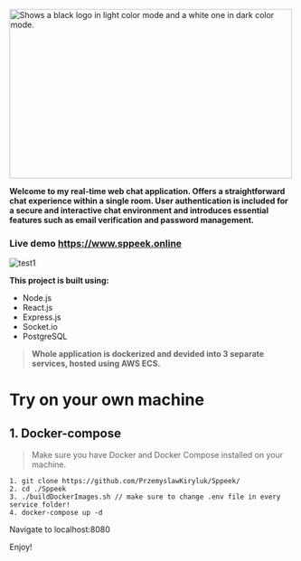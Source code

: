 <p align="left">
    <picture>
      <source media="(prefers-color-scheme: dark)" srcset="https://github.com/PrzemyslawKiryluk/Sppeek/assets/61840719/d3b52217-2678-4b5a-b405-13df57340be9" width=500 height=300 >
      <source media="(prefers-color-scheme: light)" srcset="https://github.com/PrzemyslawKiryluk/Sppeek/assets/61840719/36662d0c-f47c-4bc5-a828-98124b2c60e0" width=500 height=300 >
      <img alt="Shows a black logo in light color mode and a white one in dark color mode.">
    </picture>
</p>

**Welcome to my real-time web chat application. Offers a straightforward chat experience within a single room. User authentication is included for a secure and interactive chat environment and introduces essential features such as email verification and password management.**

### Live demo https://www.sppeek.online


![test1](https://github.com/PrzemyslawKiryluk/Sppeek/assets/61840719/4475a6e7-206b-4bd5-8b54-1801e80ec4eb)


**This project is built using:**

- Node.js
- React.js
- Express.js
- Socket.io
- PostgreSQL

> **Whole application is dockerized and devided into 3 separate services, hosted using AWS ECS.**
# Try on your own machine
## 1. Docker-compose
  > Make sure you have Docker and Docker Compose installed on your machine.  
  ```
  1. git clone https://github.com/PrzemyslawKiryluk/Sppeek/
  2. cd ./Sppeek
  3. ./buildDockerImages.sh // make sure to change .env file in every service folder!
  4. docker-compose up -d
  ```
  Navigate to localhost:8080
  
  Enjoy!

